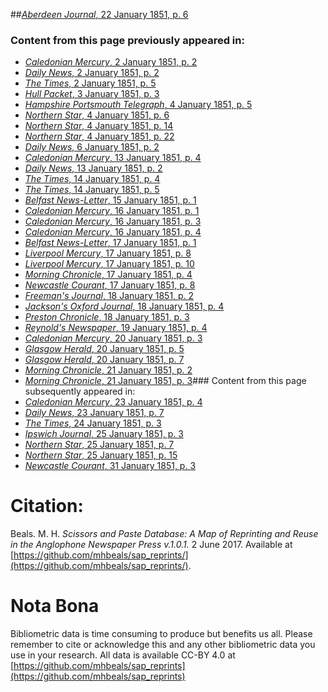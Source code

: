 ##[*Aberdeen Journal*, 22 January 1851, p. 6](https://mhbeals.github.io/sap_html/Aberdeen-Journal/Aberdeen-Journal-22-January-1851-p-6)

### Content from this page previously appeared in:
+ [*Caledonian Mercury*, 2 January 1851, p. 2](https://mhbeals.github.io/sap_html/Caledonian-Mercury/Caledonian-Mercury-2-January-1851-p-2)
+ [*Daily News*, 2 January 1851, p. 2](https://mhbeals.github.io/sap_html/Daily-News/Daily-News-2-January-1851-p-2)
+ [*The Times*, 2 January 1851, p. 5](https://mhbeals.github.io/sap_html/The-Times/The-Times-2-January-1851-p-5)
+ [*Hull Packet*, 3 January 1851, p. 3](https://mhbeals.github.io/sap_html/Hull-Packet/Hull-Packet-3-January-1851-p-3)
+ [*Hampshire Portsmouth Telegraph*, 4 January 1851, p. 5](https://mhbeals.github.io/sap_html/Hampshire-Portsmouth-Telegraph/Hampshire-Portsmouth-Telegraph-4-January-1851-p-5)
+ [*Northern Star*, 4 January 1851, p. 6](https://mhbeals.github.io/sap_html/Northern-Star/Northern-Star-4-January-1851-p-6)
+ [*Northern Star*, 4 January 1851, p. 14](https://mhbeals.github.io/sap_html/Northern-Star/Northern-Star-4-January-1851-p-14)
+ [*Northern Star*, 4 January 1851, p. 22](https://mhbeals.github.io/sap_html/Northern-Star/Northern-Star-4-January-1851-p-22)
+ [*Daily News*, 6 January 1851, p. 2](https://mhbeals.github.io/sap_html/Daily-News/Daily-News-6-January-1851-p-2)
+ [*Caledonian Mercury*, 13 January 1851, p. 4](https://mhbeals.github.io/sap_html/Caledonian-Mercury/Caledonian-Mercury-13-January-1851-p-4)
+ [*Daily News*, 13 January 1851, p. 2](https://mhbeals.github.io/sap_html/Daily-News/Daily-News-13-January-1851-p-2)
+ [*The Times*, 14 January 1851, p. 4](https://mhbeals.github.io/sap_html/The-Times/The-Times-14-January-1851-p-4)
+ [*The Times*, 14 January 1851, p. 5](https://mhbeals.github.io/sap_html/The-Times/The-Times-14-January-1851-p-5)
+ [*Belfast News-Letter*, 15 January 1851, p. 1](https://mhbeals.github.io/sap_html/Belfast-News-Letter/Belfast-News-Letter-15-January-1851-p-1)
+ [*Caledonian Mercury*, 16 January 1851, p. 1](https://mhbeals.github.io/sap_html/Caledonian-Mercury/Caledonian-Mercury-16-January-1851-p-1)
+ [*Caledonian Mercury*, 16 January 1851, p. 3](https://mhbeals.github.io/sap_html/Caledonian-Mercury/Caledonian-Mercury-16-January-1851-p-3)
+ [*Caledonian Mercury*, 16 January 1851, p. 4](https://mhbeals.github.io/sap_html/Caledonian-Mercury/Caledonian-Mercury-16-January-1851-p-4)
+ [*Belfast News-Letter*, 17 January 1851, p. 1](https://mhbeals.github.io/sap_html/Belfast-News-Letter/Belfast-News-Letter-17-January-1851-p-1)
+ [*Liverpool Mercury*, 17 January 1851, p. 8](https://mhbeals.github.io/sap_html/Liverpool-Mercury/Liverpool-Mercury-17-January-1851-p-8)
+ [*Liverpool Mercury*, 17 January 1851, p. 10](https://mhbeals.github.io/sap_html/Liverpool-Mercury/Liverpool-Mercury-17-January-1851-p-10)
+ [*Morning Chronicle*, 17 January 1851, p. 4](https://mhbeals.github.io/sap_html/Morning-Chronicle/Morning-Chronicle-17-January-1851-p-4)
+ [*Newcastle Courant*, 17 January 1851, p. 8](https://mhbeals.github.io/sap_html/Newcastle-Courant/Newcastle-Courant-17-January-1851-p-8)
+ [*Freeman's Journal*, 18 January 1851, p. 2](https://mhbeals.github.io/sap_html/Freeman's-Journal/Freeman's-Journal-18-January-1851-p-2)
+ [*Jackson's Oxford Journal*, 18 January 1851, p. 4](https://mhbeals.github.io/sap_html/Jackson's-Oxford-Journal/Jackson's-Oxford-Journal-18-January-1851-p-4)
+ [*Preston Chronicle*, 18 January 1851, p. 3](https://mhbeals.github.io/sap_html/Preston-Chronicle/Preston-Chronicle-18-January-1851-p-3)
+ [*Reynold's Newspaper*, 19 January 1851, p. 4](https://mhbeals.github.io/sap_html/Reynold's-Newspaper/Reynold's-Newspaper-19-January-1851-p-4)
+ [*Caledonian Mercury*, 20 January 1851, p. 3](https://mhbeals.github.io/sap_html/Caledonian-Mercury/Caledonian-Mercury-20-January-1851-p-3)
+ [*Glasgow Herald*, 20 January 1851, p. 5](https://mhbeals.github.io/sap_html/Glasgow-Herald/Glasgow-Herald-20-January-1851-p-5)
+ [*Glasgow Herald*, 20 January 1851, p. 7](https://mhbeals.github.io/sap_html/Glasgow-Herald/Glasgow-Herald-20-January-1851-p-7)
+ [*Morning Chronicle*, 21 January 1851, p. 2](https://mhbeals.github.io/sap_html/Morning-Chronicle/Morning-Chronicle-21-January-1851-p-2)
+ [*Morning Chronicle*, 21 January 1851, p. 3](https://mhbeals.github.io/sap_html/Morning-Chronicle/Morning-Chronicle-21-January-1851-p-3)### Content from this page subsequently appeared in:
+ [*Caledonian Mercury*, 23 January 1851, p. 4](https://mhbeals.github.io/sap_html/Caledonian-Mercury/Caledonian-Mercury-23-January-1851-p-4)
+ [*Daily News*, 23 January 1851, p. 7](https://mhbeals.github.io/sap_html/Daily-News/Daily-News-23-January-1851-p-7)
+ [*The Times*, 24 January 1851, p. 3](https://mhbeals.github.io/sap_html/The-Times/The-Times-24-January-1851-p-3)
+ [*Ipswich Journal*, 25 January 1851, p. 3](https://mhbeals.github.io/sap_html/Ipswich-Journal/Ipswich-Journal-25-January-1851-p-3)
+ [*Northern Star*, 25 January 1851, p. 7](https://mhbeals.github.io/sap_html/Northern-Star/Northern-Star-25-January-1851-p-7)
+ [*Northern Star*, 25 January 1851, p. 15](https://mhbeals.github.io/sap_html/Northern-Star/Northern-Star-25-January-1851-p-15)
+ [*Newcastle Courant*, 31 January 1851, p. 3](https://mhbeals.github.io/sap_html/Newcastle-Courant/Newcastle-Courant-31-January-1851-p-3)
                    
# Citation: 

Beals. M. H. *Scissors and Paste Database: A Map of Reprinting and Reuse in the Anglophone Newspaper Press v.1.0.1.* 2 June 2017. Available at [https://github.com/mhbeals/sap_reprints/](https://github.com/mhbeals/sap_reprints/). 
                    
# Nota Bona

Bibliometric data is time consuming to produce but benefits us all. Please remember to cite or acknowledge this and any other bibliometric data you use in your research. All data is available CC-BY 4.0 at [https://github.com/mhbeals/sap_reprints](https://github.com/mhbeals/sap_reprints)